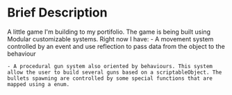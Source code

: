 # Brief Description
A little game I'm building to my portifolio. The game is being built using Modular customizable systems. Right now I have:
    - A movement system controlled by an event and use reflection to pass data from the object to the behaviour

    - A procedural gun system also oriented by behaviours. This system allow the user to build several guns based on a scriptableObject. The bullets spawning are controlled by some special functions that are mapped using a enum.